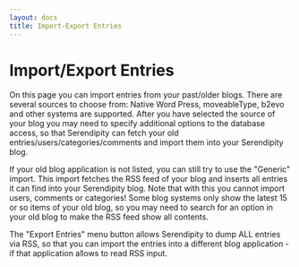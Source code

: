 ```yaml
---
layout: docs
title: Import-Export Entries
---
```


# Import/Export Entries

On this page you can import entries from your past/older blogs. There are several sources to choose from: Native Word Press, moveableType, b2evo and other systems are supported. After you have selected the source of your blog you may need to specify additional options to the database access, so that Serendipity can fetch your old entries/users/categories/comments and import them into your Serendipity blog.

If your old blog application is not listed, you can still try to use the "Generic" import. This import fetches the RSS feed of your blog and inserts all entries it can find into your Serendipity blog. Note that with this you cannot import users, comments or categories! Some blog systems only show the latest 15 or so items of your old blog, so you may need to search for an option in your old blog to make the RSS feed show all contents.

The "Export Entries" menu button allows Serendipity to dump ALL entries via RSS, so that you can import the entries into a different blog application - if that application allows to read RSS input.